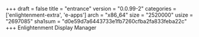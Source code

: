 +++
draft = false
title = "entrance"
version = "0.0.99-2"
categories = ['enlightenment-extra', 'e-apps']
arch = "x86_64"
size = "2520000"
usize = "2697085"
sha1sum = "d0e59d7a6443733e1fb7260cfba2fa833feba22c"
+++
Enlightenment Display Manager